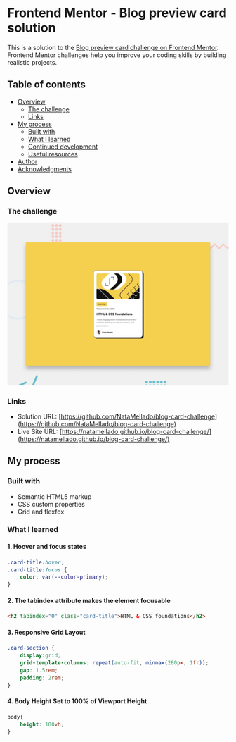 # Frontend Mentor - Blog preview card solution

This is a solution to the [Blog preview card challenge on Frontend Mentor](https://www.frontendmentor.io/challenges/blog-preview-card-ckPaj01IcS). Frontend Mentor challenges help you improve your coding skills by building realistic projects. 



## Table of contents

- [Overview](#overview)
  - [The challenge](#the-challenge)
  - [Links](#links)
- [My process](#my-process)
  - [Built with](#built-with)
  - [What I learned](#what-i-learned)
  - [Continued development](#continued-development)
  - [Useful resources](#useful-resources)
- [Author](#author)
- [Acknowledgments](#acknowledgments)

## Overview

### The challenge

<img src="./assets/design/desktop-preview.jpg" alt="Desktop design"/>


### Links

- Solution URL: [https://github.com/NataMellado/blog-card-challenge](https://github.com/NataMellado/blog-card-challenge)
- Live Site URL: [https://natamellado.github.io/blog-card-challenge/](https://natamellado.github.io/blog-card-challenge/)


## My process

### Built with

- Semantic HTML5 markup
- CSS custom properties
- Grid and flexfox

### What I learned

#### 1. Hoover and focus states
```css
.card-title:hover,
.card-title:focus {
    color: var(--color-primary);
}
```
#### 2. The tabindex attribute makes the element focusable
```html
<h2 tabindex="0" class="card-title">HTML & CSS foundations</h2>
```
#### 3. Responsive Grid Layout

```css
.card-section {
    display:grid;
    grid-template-columns: repeat(auto-fit, minmax(280px, 1fr));
    gap: 1.5rem;
    padding: 2rem;
}
```

#### 4. Body Height Set to 100% of Viewport Height
```css
body{
    height: 100vh;
}
```
